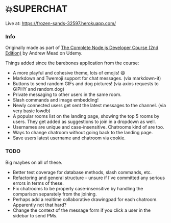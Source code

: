 # 💥SUPERCHAT

Live at: https://frozen-sands-32597.herokuapp.com/

### Info

Originally made as part of [The Complete Node.js Developer Course (2nd Edition)](https://www.udemy.com/the-complete-nodejs-developer-course-2/) by Andrew Mead on Udemy.

Things added since the barebones application from the course:

* A more playful and cohesive theme, lots of emojis! 😄
* Markdown and Twemoji support for chat messages. (via markdown-it)
* Buttons to send random GIFs and dog pictures! (via axios requests to GIPHY and random.dog)
* Private messaging to other users in the same room.
* Slash commands and image embedding!
* Newly connected users get sent the latest messages to the channel. (via very basic lowdb)
* A popular rooms list on the landing page, showing the top 5 rooms by users. They get added as suggestions to join in a dropdown as well.
* Usernames are unique and case-insensitive. Chatrooms kind of are too.
* Ways to change chatroom without going back to the landing page.
* Save users latest username and chatroom via cookie.

### TODO

Big maybes on all of these.

* Better test coverage for database methods, slash commands, etc.
* Refactoring and general structure - unsure if I've committed any serious errors in terms of these.
* Fix chatrooms to be properly case-insensitive by handling the comparison separately from the joining.
* Perhaps add a realtime collaborative drawingpad for each chatroom. Apparently not that hard?
* Change the context of the message form if you click a user in the sidebar to send PMs.
